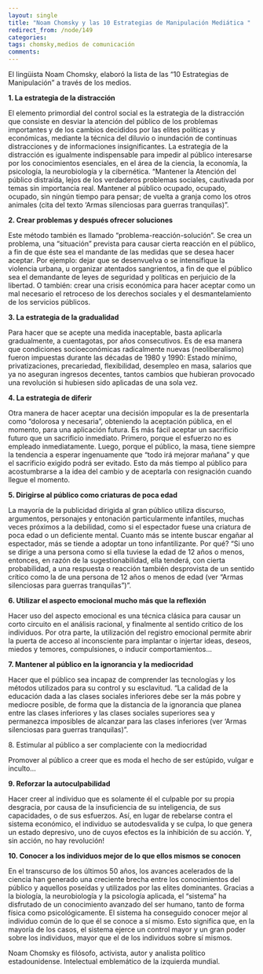 ```yaml
---
layout: single
title: "Noam Chomsky y las 10 Estrategias de Manipulación Mediática "
redirect_from: /node/149
categories:
tags: chomsky,medios de comunicación
comments: 
---
```

El lingüista Noam Chomsky, elaboró la lista de las “10 Estrategias de Manipulación” a través de los medios.

**1\. La estrategia de la distracción**

El elemento primordial del control social es la estrategia de la distracción que consiste en desviar la atención del público de los problemas importantes y de los cambios decididos por las elites políticas y económicas, mediante la técnica del diluvio o inundación de continuas distracciones y de informaciones insignificantes. La estrategia de la distracción es igualmente indispensable para impedir al público interesarse por los conocimientos esenciales, en el área de la ciencia, la economía, la psicología, la neurobiología y la cibernética. “Mantener la Atención del público distraída, lejos de los verdaderos problemas sociales, cautivada por temas sin importancia real. Mantener al público ocupado, ocupado, ocupado, sin ningún tiempo para pensar; de vuelta a granja como los otros animales (cita del texto ‘Armas silenciosas para guerras tranquilas)”.

**2\. Crear problemas y después ofrecer soluciones**

Este método también es llamado “problema-reacción-solución”. Se crea un problema, una “situación” prevista para causar cierta reacción en el público, a fin de que éste sea el mandante de las medidas que se desea hacer aceptar. Por ejemplo: dejar que se desenvuelva o se intensifique la violencia urbana, u organizar atentados sangrientos, a fin de que el público sea el demandante de leyes de seguridad y políticas en perjuicio de la libertad. O también: crear una crisis económica para hacer aceptar como un mal necesario el retroceso de los derechos sociales y el desmantelamiento de los servicios públicos.

**3\. La estrategia de la gradualidad**

Para hacer que se acepte una medida inaceptable, basta aplicarla gradualmente, a cuentagotas, por años consecutivos. Es de esa manera que condiciones socioeconómicas radicalmente nuevas (neoliberalismo) fueron impuestas durante las décadas de 1980 y 1990: Estado mínimo, privatizaciones, precariedad, flexibilidad, desempleo en masa, salarios que ya no aseguran ingresos decentes, tantos cambios que hubieran provocado una revolución si hubiesen sido aplicadas de una sola vez.

**4\. La estrategia de diferir**

Otra manera de hacer aceptar una decisión impopular es la de presentarla como “dolorosa y necesaria”, obteniendo la aceptación pública, en el momento, para una aplicación futura. Es más fácil aceptar un sacrificio futuro que un sacrificio inmediato. Primero, porque el esfuerzo no es empleado inmediatamente. Luego, porque el público, la masa, tiene siempre la tendencia a esperar ingenuamente que “todo irá mejorar mañana” y que el sacrificio exigido podrá ser evitado. Esto da más tiempo al público para acostumbrarse a la idea del cambio y de aceptarla con resignación cuando llegue el momento.

**5\. Dirigirse al público como criaturas de poca edad**

La mayoría de la publicidad dirigida al gran público utiliza discurso, argumentos, personajes y entonación particularmente infantiles, muchas veces próximos a la debilidad, como si el espectador fuese una criatura de poca edad o un deficiente mental. Cuanto más se intente buscar engañar al espectador, más se tiende a adoptar un tono infantilizante. Por qué? “Si uno se dirige a una persona como si ella tuviese la edad de 12 años o menos, entonces, en razón de la sugestionabilidad, ella tenderá, con cierta probabilidad, a una respuesta o reacción también desprovista de un sentido crítico como la de una persona de 12 años o menos de edad (ver “Armas silenciosas para guerras tranquilas”)”.

**6\. Utilizar el aspecto emocional mucho más que la reflexión**

Hacer uso del aspecto emocional es una técnica clásica para causar un corto circuito en el análisis racional, y finalmente al sentido critico de los individuos. Por otra parte, la utilización del registro emocional permite abrir la puerta de acceso al inconsciente para implantar o injertar ideas, deseos, miedos y temores, compulsiones, o inducir comportamientos…

**7\. Mantener al público en la ignorancia y la mediocridad**

Hacer que el público sea incapaz de comprender las tecnologías y los métodos utilizados para su control y su esclavitud. “La calidad de la educación dada a las clases sociales inferiores debe ser la más pobre y mediocre posible, de forma que la distancia de la ignorancia que planea entre las clases inferiores y las clases sociales superiores sea y permanezca imposibles de alcanzar para las clases inferiores (ver ‘Armas silenciosas para guerras tranquilas)”.

8\. Estimular al público a ser complaciente con la mediocridad

Promover al público a creer que es moda el hecho de ser estúpido, vulgar e inculto…

**9\. Reforzar la autoculpabilidad**

Hacer creer al individuo que es solamente él el culpable por su propia desgracia, por causa de la insuficiencia de su inteligencia, de sus capacidades, o de sus esfuerzos. Así, en lugar de rebelarse contra el sistema económico, el individuo se autodesvalida y se culpa, lo que genera un estado depresivo, uno de cuyos efectos es la inhibición de su acción. Y, sin acción, no hay revolución!

**10\. Conocer a los individuos mejor de lo que ellos mismos se conocen**

En el transcurso de los últimos 50 años, los avances acelerados de la ciencia han generado una creciente brecha entre los conocimientos del público y aquellos poseídas y utilizados por las elites dominantes. Gracias a la biología, la neurobiología y la psicología aplicada, el “sistema” ha disfrutado de un conocimiento avanzado del ser humano, tanto de forma física como psicológicamente. El sistema ha conseguido conocer mejor al individuo común de lo que él se conoce a sí mismo. Esto significa que, en la mayoría de los casos, el sistema ejerce un control mayor y un gran poder sobre los individuos, mayor que el de los individuos sobre sí mismos.

Noam Chomsky es filósofo, activista, autor y analista político estadounidense. Intelectual emblemático de la izquierda mundial.
